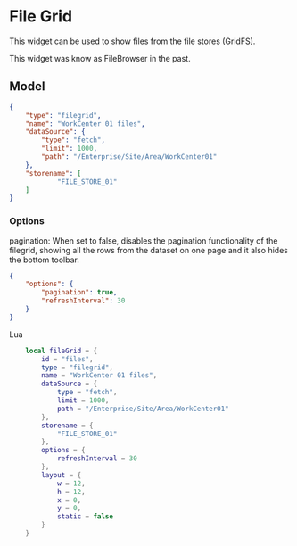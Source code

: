 # File Grid

This widget can be used to show files from the file stores (GridFS).

This widget was know as FileBrowser in the past.

## Model

```json
{
    "type": "filegrid",
    "name": "WorkCenter 01 files",
    "dataSource": {
        "type": "fetch",
        "limit": 1000,
        "path": "/Enterprise/Site/Area/WorkCenter01"
    },
    "storename": [
            "FILE_STORE_01"
    ]
}
```

### Options

pagination: When set to false, disables the pagination functionality of the filegrid, showing all the rows from the dataset on one page and it also hides the bottom toolbar.

```json
{
    "options": {
        "pagination": true,
        "refreshInterval": 30
    }
}
```

Lua

```lua
    local fileGrid = {
        id = "files",
        type = "filegrid",
        name = "WorkCenter 01 files",
        dataSource = {
            type = "fetch",
            limit = 1000,
            path = "/Enterprise/Site/Area/WorkCenter01"
        },
        storename = {
            "FILE_STORE_01"
        },
        options = {
            refreshInterval = 30
        },
        layout = {
            w = 12,
            h = 12,
            x = 0,
            y = 0,
            static = false
        }
    }
```
